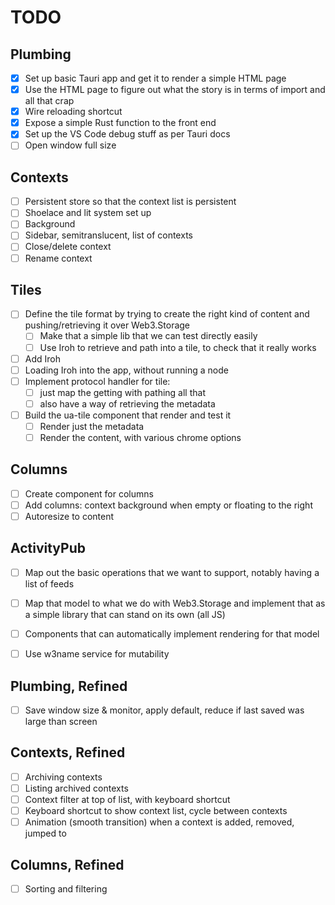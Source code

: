 
# TODO

## Plumbing

- [x] Set up basic Tauri app and get it to render a simple HTML page
- [x] Use the HTML page to figure out what the story is in terms of import and all that crap
- [x] Wire reloading shortcut
- [x] Expose a simple Rust function to the front end
- [x] Set up the VS Code debug stuff as per Tauri docs
- [ ] Open window full size

## Contexts

- [ ] Persistent store so that the context list is persistent
- [ ] Shoelace and lit system set up
- [ ] Background
- [ ] Sidebar, semitranslucent, list of contexts
- [ ] Close/delete context
- [ ] Rename context

## Tiles

- [ ] Define the tile format by trying to create the right kind of content and pushing/retrieving it over Web3.Storage
  - [ ] Make that a simple lib that we can test directly easily
  - [ ] Use Iroh to retrieve and path into a tile, to check that it really works
- [ ] Add Iroh
- [ ] Loading Iroh into the app, without running a node
- [ ] Implement protocol handler for tile:
  - [ ] just map the getting with pathing all that
  - [ ] also have a way of retrieving the metadata
- [ ] Build the ua-tile component that render and test it
  - [ ] Render just the metadata
  - [ ] Render the content, with various chrome options

## Columns

- [ ] Create component for columns
- [ ] Add columns: context background when empty or floating to the right
- [ ] Autoresize to content

## ActivityPub

- [ ] Map out the basic operations that we want to support, notably having a list of feeds
- [ ] Map that model to what we do with Web3.Storage and implement that as a simple library that can stand on its own (all JS)
- [ ] Components that can automatically implement rendering for that model
- [ ] Use w3name service for mutability


## Plumbing, Refined

- [ ] Save window size & monitor, apply default, reduce if last saved was large than screen

## Contexts, Refined

- [ ] Archiving contexts
- [ ] Listing archived contexts
- [ ] Context filter at top of list, with keyboard shortcut
- [ ] Keyboard shortcut to show context list, cycle between contexts
- [ ] Animation (smooth transition) when a context is added, removed, jumped to

## Columns, Refined

- [ ] Sorting and filtering
